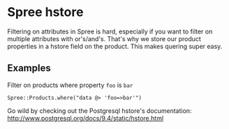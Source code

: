 # Spree hstore

Filtering on attributes in Spree is hard, especially if you want to filter on multiple attributes with
or's/and's. That's why we store our product properties in a hstore field on the product. This makes
quering super easy.

## Examples

Filter on products where property `foo` is `bar`
```
Spree::Products.where("data @> 'foo=>bar'")
```

Go wild by checking out the Postgresql hstore's documentation: http://www.postgresql.org/docs/9.4/static/hstore.html 

